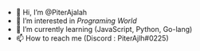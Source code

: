 - 👋 Hi, I’m @PiterAjalah
- 👀 I’m interested in *Programing World*
- 🌱 I’m currently learning (JavaScript, Python, Go-lang)
- 📫 How to reach me (Discord : PiterAjlh#0225)

<!---
PiterAjalah/PiterAjalah is a ✨ special ✨ repository because its `README.md` (this file) appears on your GitHub profile.
You can click the Preview link to take a look at your changes.
--->
